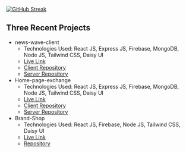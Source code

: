 
[![GitHub Streak](https://github-readme-streak-stats.herokuapp.com?user=faysalhosen&theme=shadow-purple&hide_border=true&border_radius=4.8&date_format=M%20j%5B%2C%20Y%5D&card_width=1000)](https://git.io/streak-stats)

## Three Recent Projects
- news-wave-client
    * Technologies Used: React JS, Express JS, Firebase, MongoDB, Node JS, Tailwind CSS, Daisy UI
    * [Live Link](https://news-wave-af65c.web.app/) 
    * [Client Repository](https://github.com/faysalhosen/news-wave-client) 
    * [Server Repository](https://github.com/faysalhosen/news-wave-server)
- Home-page-exchange
    * Technologies Used: React JS, Express JS, Firebase, MongoDB, Node JS, Tailwind CSS, Daisy UI
    * [Live Link](https://home-page-exchange.web.app/)
    * [Client Repository](https://github.com/faysalhosen/Home-page-exchange-client) 
    * [Server Repository](https://github.com/faysalhosen/Home-page-exchange-server)
- Brand-Shop
    * Technologies Used: React JS, Firebase, Node JS, Tailwind CSS, Daisy UI
    * [Live Link](https://brand-shop-15abe.web.app/)
    * [Repository](https://github.com/faysalhosen/brand-shop-client) 


